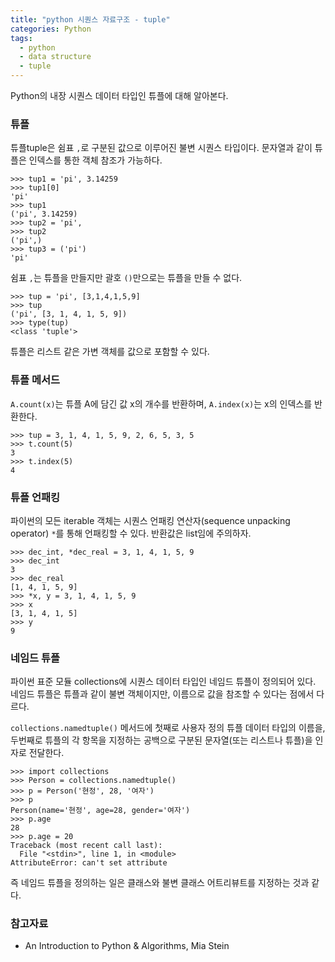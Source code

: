 ```yaml
---
title: "python 시퀀스 자료구조 - tuple"
categories: Python
tags:
  - python
  - data structure
  - tuple
---
```


Python의 내장 시퀀스 데이터 타입인 튜플에 대해 알아본다.

### 튜플
튜플tuple은 쉼표 `,`로 구분된 값으로 이루어진 불변 시퀀스 타입이다. 문자열과 같이 튜플은 인덱스를 통한 객체 참조가 가능하다.

```
>>> tup1 = 'pi', 3.14259
>>> tup1[0]
'pi'
>>> tup1
('pi', 3.14259)
>>> tup2 = 'pi',
>>> tup2
('pi',)
>>> tup3 = ('pi')
'pi'
```

쉼표 `,`는 튜플을 만들지만 괄호 `()`만으로는 튜플을 만들 수 없다.

```
>>> tup = 'pi', [3,1,4,1,5,9]
>>> tup
('pi', [3, 1, 4, 1, 5, 9])
>>> type(tup)
<class 'tuple'>
```

튜플은 리스트 같은 가변 객체를 값으로 포함할 수 있다.

### 튜플 메서드
`A.count(x)`는 튜플 A에 담긴 값 x의 개수를 반환하며, `A.index(x)`는 x의 인덱스를 반환한다.

```
>>> tup = 3, 1, 4, 1, 5, 9, 2, 6, 5, 3, 5
>>> t.count(5)
3
>>> t.index(5)
4
```

### 튜플 언패킹
파이썬의 모든 iterable 객체는 시퀀스 언패킹 연산자(sequence unpacking operator) `*`를 통해 언패킹할 
수 있다. 반환값은 list임에 주의하자.

```
>>> dec_int, *dec_real = 3, 1, 4, 1, 5, 9
>>> dec_int
3 
>>> dec_real
[1, 4, 1, 5, 9]
>>> *x, y = 3, 1, 4, 1, 5, 9
>>> x
[3, 1, 4, 1, 5]
>>> y
9
```

### 네임드 튜플
파이썬 표준 모듈 collections에 시퀀스 데이터 타입인 네임드 튜플이 정의되어 있다. 네임드 튜플은 
튜플과 같이 불변 객체이지만, 이름으로 값을 참조할 수 있다는 점에서 다르다.

`collections.namedtuple()` 메서드에 첫째로 사용자 정의 튜플 데이터 타입의 이름을, 두번째로 튜플의 각 항목을 
지정하는 공백으로 구분된 문자열(또는 리스트나 튜플)을 인자로 전달한다. 

```
>>> import collections
>>> Person = collections.namedtuple()
>>> p = Person('현정', 28, '여자')
>>> p
Person(name='현정', age=28, gender='여자')
>>> p.age
28
>>> p.age = 20
Traceback (most recent call last):
  File "<stdin>", line 1, in <module>
AttributeError: can't set attribute
```

즉 네임드 튜플을 정의하는 일은 클래스와 불변 클래스 어트리뷰트를 지정하는 것과 같다.

### 참고자료
- An Introduction to Python & Algorithms, Mia Stein